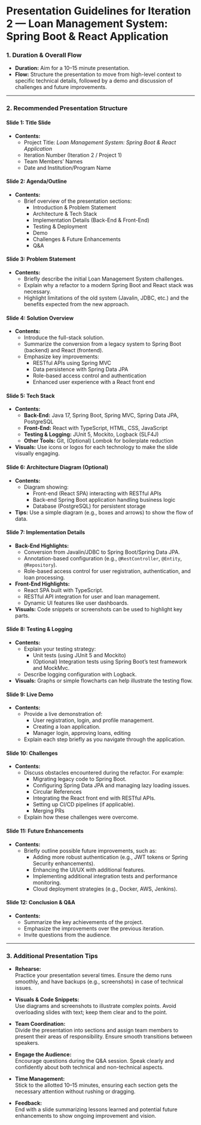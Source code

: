 # Presentation Guidelines for Iteration 2 — Loan Management System: Spring Boot & React Application

### **1. Duration & Overall Flow**

- **Duration:** Aim for a 10–15 minute presentation.
- **Flow:** Structure the presentation to move from high-level context to specific technical details, followed by a demo and discussion of challenges and future improvements.

---

### **2. Recommended Presentation Structure**

#### **Slide 1: Title Slide**
- **Contents:**
  - Project Title: *Loan Management System: Spring Boot & React Application*
  - Iteration Number (Iteration 2 / Project 1)
  - Team Members’ Names
  - Date and Institution/Program Name

#### **Slide 2: Agenda/Outline**
- **Contents:**
  - Brief overview of the presentation sections:
    - Introduction & Problem Statement
    - Architecture & Tech Stack
    - Implementation Details (Back-End & Front-End)
    - Testing & Deployment
    - Demo
    - Challenges & Future Enhancements
    - Q&A

#### **Slide 3: Problem Statement**
- **Contents:**
  - Briefly describe the initial Loan Management System challenges.
  - Explain why a refactor to a modern Spring Boot and React stack was necessary.
  - Highlight limitations of the old system (Javalin, JDBC, etc.) and the benefits expected from the new approach.

#### **Slide 4: Solution Overview**
- **Contents:**
  - Introduce the full-stack solution.
  - Summarize the conversion from a legacy system to Spring Boot (backend) and React (frontend).
  - Emphasize key improvements:
    - RESTful APIs using Spring MVC
    - Data persistence with Spring Data JPA
    - Role-based access control and authentication
    - Enhanced user experience with a React front end

#### **Slide 5: Tech Stack**
- **Contents:**
  - **Back-End:** Java 17, Spring Boot, Spring MVC, Spring Data JPA, PostgreSQL
  - **Front-End:** React with TypeScript, HTML, CSS, JavaScript
  - **Testing & Logging:** JUnit 5, Mockito, Logback (SLF4J)
  - **Other Tools:** Git, (Optional) Lombok for boilerplate reduction
- **Visuals:** Use icons or logos for each technology to make the slide visually engaging.

#### **Slide 6: Architecture Diagram (Optional)**
- **Contents:**
  - Diagram showing:
    - Front-end (React SPA) interacting with RESTful APIs
    - Back-end Spring Boot application handling business logic
    - Database (PostgreSQL) for persistent storage
- **Tips:** Use a simple diagram (e.g., boxes and arrows) to show the flow of data.

#### **Slide 7: Implementation Details**
- **Back-End Highlights:**
  - Conversion from Javalin/JDBC to Spring Boot/Spring Data JPA.
  - Annotation-based configuration (e.g., `@RestController`, `@Entity`, `@Repository`).
  - Role-based access control for user registration, authentication, and loan processing.
- **Front-End Highlights:**
  - React SPA built with TypeScript.
  - RESTful API integration for user and loan management.
  - Dynamic UI features like user dashboards.
- **Visuals:** Code snippets or screenshots can be used to highlight key parts.

#### **Slide 8: Testing & Logging**
- **Contents:**
  - Explain your testing strategy:
    - Unit tests (using JUnit 5 and Mockito)
    - (Optional) Integration tests using Spring Boot’s test framework and MockMvc.
  - Describe logging configuration with Logback.
- **Visuals:** Graphs or simple flowcharts can help illustrate the testing flow.

#### **Slide 9: Live Demo**
- **Contents:**
  - Provide a live demonstration of:
    - User registration, login, and profile management.
    - Creating a loan application.
    - Manager login, approving loans, editing
  - Explain each step briefly as you navigate through the application.

#### **Slide 10: Challenges**
- **Contents:**
  - Discuss obstacles encountered during the refactor. For example:
    - Migrating legacy code to Spring Boot.
    - Configuring Spring Data JPA and managing lazy loading issues.
    - Circular References
    - Integrating the React front end with RESTful APIs.
    - Setting up CI/CD pipelines (if applicable).
    - Merging PRs
  - Explain how these challenges were overcome.

#### **Slide 11: Future Enhancements**
- **Contents:**
  - Briefly outline possible future improvements, such as:
    - Adding more robust authentication (e.g., JWT tokens or Spring Security enhancements).
    - Enhancing the UI/UX with additional features.
    - Implementing additional integration tests and performance monitoring.
    - Cloud deployment strategies (e.g., Docker, AWS, Jenkins).
    
#### **Slide 12: Conclusion & Q&A**
- **Contents:**
  - Summarize the key achievements of the project.
  - Emphasize the improvements over the previous iteration.
  - Invite questions from the audience.
  
---

### **3. Additional Presentation Tips**

- **Rehearse:**  
  Practice your presentation several times. Ensure the demo runs smoothly, and have backups (e.g., screenshots) in case of technical issues.

- **Visuals & Code Snippets:**  
  Use diagrams and screenshots to illustrate complex points. Avoid overloading slides with text; keep them clear and to the point.

- **Team Coordination:**  
  Divide the presentation into sections and assign team members to present their areas of responsibility. Ensure smooth transitions between speakers.

- **Engage the Audience:**  
  Encourage questions during the Q&A session. Speak clearly and confidently about both technical and non-technical aspects.

- **Time Management:**  
  Stick to the allotted 10–15 minutes, ensuring each section gets the necessary attention without rushing or dragging.

- **Feedback:**  
  End with a slide summarizing lessons learned and potential future enhancements to show ongoing improvement and vision.
